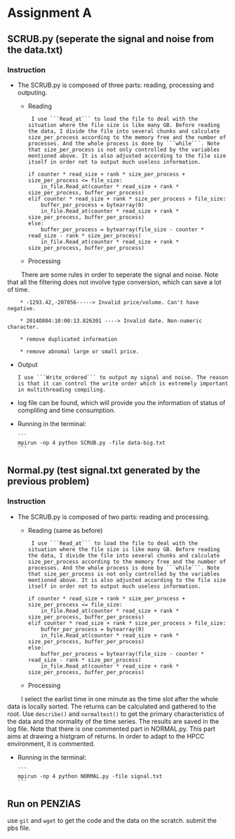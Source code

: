 # Assignment A 

## SCRUB.py (seperate the signal and noise from the data.txt) 

### Instruction
* The SCRUB.py is composed of three parts: reading, processing and outputing.
  * Reading         
      
         I use ```Read_at``` to load the file to deal with the situation where the file size is like many GB. Before reading the data, I divide the file into several chunks and calculate size_per_process according to the memory free and the number of processes. And the whole process is done by ```while```. Note that size_per_process is not only controlled by the variables mentioned above. It is also adjusted according to the file size itself in order not to output much useless information.    
         
     ```
     if counter * read_size + rank * size_per_process + size_per_process <= file_size:
         in_file.Read_at(counter * read_size + rank * size_per_process, buffer_per_process)
     elif counter * read_size + rank * size_per_process > file_size:
         buffer_per_process = bytearray(0)
         in_file.Read_at(counter * read_size + rank * size_per_process, buffer_per_process)
     else:
         buffer_per_process = bytearray(file_size - counter * read_size - rank * size_per_process)
         in_file.Read_at(counter * read_size + rank * size_per_process, buffer_per_process)
     ```
     
   * Processing      
    
         There are some rules in order to seperate the signal and noise. Note that all the filtering does not involve type conversion, which can save a lot of time.
                
        * -1293.42,-207056-----> Invalid price/volume. Can't have negative.
        
        * 2014O804:10:00:13.826301 ----> Invalid date. Non-numeric character.
        
        * remove duplicated information
        
        * remove abnomal large or small price.
             
   * Output
   
         I use ```Write_ordered``` to output my signal and noise. The reason is that it can control the write order which is extremely important in multithreading compiling.
   
* log file can be found, which will provide you the information of status of compliling and time consumption.
  
* Running in the terminal:

      ```
      mpirun -np 4 python SCRUB.py -file data-big.txt
      ```

## Normal.py (test signal.txt generated by the previous problem) 
### Instruction
* The SCRUB.py is composed of two parts: reading and processing.
  * Reading (same as before)        
      
         I use ```Read_at``` to load the file to deal with the situation where the file size is like many GB. Before reading the data, I divide the file into several chunks and calculate size_per_process according to the memory free and the number of processes. And the whole process is done by ```while```. Note that size_per_process is not only controlled by the variables mentioned above. It is also adjusted according to the file size itself in order not to output much useless information.    
         
     ```
     if counter * read_size + rank * size_per_process + size_per_process <= file_size:
         in_file.Read_at(counter * read_size + rank * size_per_process, buffer_per_process)
     elif counter * read_size + rank * size_per_process > file_size:
         buffer_per_process = bytearray(0)
         in_file.Read_at(counter * read_size + rank * size_per_process, buffer_per_process)
     else:
         buffer_per_process = bytearray(file_size - counter * read_size - rank * size_per_process)
         in_file.Read_at(counter * read_size + rank * size_per_process, buffer_per_process)
     ```
     
   * Processing      
    
         I select the earlist time in one minute as the time slot after the whole data is locally sorted. The returns can be calculated and gathered to the root. Use ```describe()``` and ```normaltest()``` to get the primary characteristics of the data and the normality of the time series. The results are saved in the log file. Note that there is one commented part in NORMAL.py. This part aims at drawing a histgram of returns. In order to adapt to the HPCC environment, it is commented.

* Running in the terminal:

      ```
      mpirun -np 4 python NORMAL.py -file signal.txt
      ```


## Run on PENZIAS

use ```git``` and ```wget``` to get the code and the data on the scratch. submit the pbs file.
